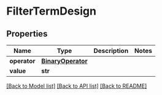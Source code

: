 # FilterTermDesign


## Properties
Name | Type | Description | Notes
------------ | ------------- | ------------- | -------------
**operator** | [**BinaryOperator**](BinaryOperator.md) |  | 
**value** | **str** |  | 

[[Back to Model list]](../README.md#documentation-for-models) [[Back to API list]](../README.md#documentation-for-api-endpoints) [[Back to README]](../README.md)


